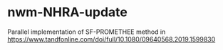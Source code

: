 # nwm-NHRA-update
Parallel implementation of SF-PROMETHEE method in https://www.tandfonline.com/doi/full/10.1080/09640568.2019.1599830
